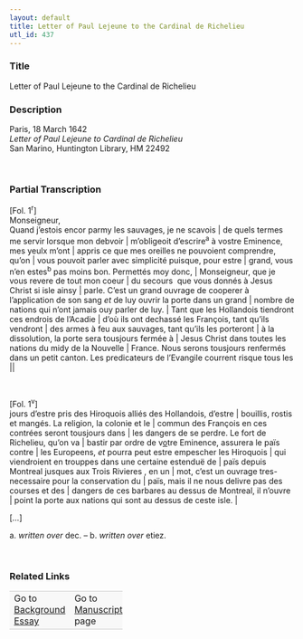 ```yaml
---  
layout: default  
title: Letter of Paul Lejeune to the Cardinal de Richelieu  
utl_id: 437
---
```


### Title

Letter of Paul Lejeune to the Cardinal de Richelieu

### Description

<p>Paris, 18 March 1642<br /><em>Letter of Paul Lejeune to Cardinal de Richelieu</em><br />
San Marino, Huntington Library, HM 22492</p>
<p> </p>


### Partial Transcription

<p>[Fol. 1<sup>r</sup>]<br />
Monseigneur,<br />
Quand j’estois encor parmy les sauvages, je ne scavois | de quels termes me servir lorsque mon debvoir | m’obligeoit d’escrire<sup>a</sup> à vostre Eminence, mes yeulx m’ont | appris ce que mes oreilles ne pouvoient comprendre, qu’on | vous pouvoit parler avec simplicité puisque, pour estre | grand, vous n’en estes<sup>b</sup> pas moins bon. Permettés moy donc, | Monseigneur, que je vous revere de tout mon coeur | du secours  que vous donnés à Jesus Christ si isle ainsy | parle. C’est un grand ouvrage de cooperer à l’application de son sang <em>et</em> de luy ouvrir la porte dans un grand | nombre de nations qui n’ont jamais ouy parler de luy. | Tant que les Hollandois tiendront ces endrois de l’Acadie | d’où ils ont dechassé les François, tant qu’ils vendront | des armes à feu aux sauvages, tant qu’ils les porteront | à la dissolution, la porte sera tousjours fermée à | Jesus Christ dans toutes les nations du midy de la Nouvelle | France. Nous serons tousjours renfermés dans un petit canton. Les predicateurs de l’Evangile courrent risque tous les ||</p>
<p> </p>
<p>[Fol. 1<sup>v</sup>]<br />
jours d’estre pris des Hiroquois alliés des Hollandois, d’estre | bouillis, rostis et mangés. La religion, la colonie et le | commun des François en ces contrées seront tousjours dans | les dangers de se perdre. Le fort de Richelieu, qu’on va | bastir par ordre de v<u>o</u>tre Eminence, assurera le païs contre | les Europeens, <em>et</em> pourra peut estre empescher les Hiroquois | qui viendroient en trouppes dans une certaine estenduë de | païs depuis Montreal jusques aux Trois Rivieres , en un | mot, c’est un ouvrage tres-necessaire pour la conservation du | païs, mais il ne nous delivre pas des courses et des | dangers de ces barbares au dessus de Montreal, il n’ouvre | point la porte aux nations qui sont au dessus de ceste isle. |</p>
<p>[…]</p>
<p>a. <em>written over</em> dec. – b. <em>written over</em> etiez.</p>
<p> </p>


### Related Links

<table border="0.5" cellpadding="1" cellspacing="1" style="width: 200px; background-color:#F8F8F8;">
    <tbody style="border-color:#ccc">
        <tr style="border-color:#ccc">
            <td>Go to <a href="https://centerfordigitalhumanities.github.io/Newberry-French-paleography/_background_essay/437" target="_blank">Background Essay</a></td>
            <td>Go to <a href="https://centerfordigitalhumanities.github.io/Newberry-French-paleography/www/record.html?id=437" target="_blank">Manuscript</a> page</td>
        </tr>
    </tbody>
</table>